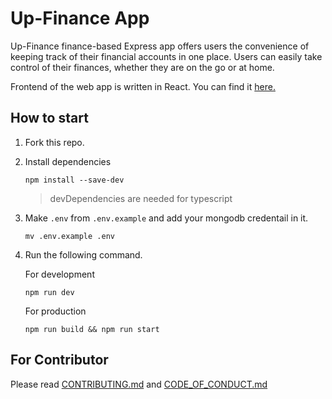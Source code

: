 # Up-Finance App

Up-Finance finance-based Express app offers users the convenience of keeping track of their financial accounts in one place. Users can easily take control of their finances, whether they are on the go or at home.

Frontend of the web app is written in React. You can find it [here.](https://github.com/AmolKumarGupta/Up-Finance)

## How to start
1. Fork this repo.

2. Install dependencies
    ```
    npm install --save-dev
    ```
    > devDependencies are needed for typescript

3. Make `.env` from `.env.example` and add your mongodb credentail in it.
    ```
    mv .env.example .env
    ```
4. Run the following command.

    For development
    ```
    npm run dev
    ```
  
    For production
    ```
    npm run build && npm run start
    ```

## For Contributor
Please read [CONTRIBUTING.md](./CONTRIBUTING.md) and [CODE_OF_CONDUCT.md](CODE_OF_CONDUCT.md)
